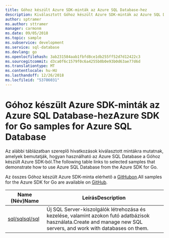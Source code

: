 ```yaml
---
title: Góhoz készült Azure SDK-minták az Azure SQL Database-hez
description: Kiválasztott Góhoz készült Azure SDK-minták az Azure SQL Database használatához.
author: sptramer
ms.author: sttramer
manager: carmonm
ms.date: 09/05/2018
ms.topic: sample
ms.subservice: development
ms.service: sql-database
ms.devlang: go
ms.openlocfilehash: 3ab231584aab1fbfd8ce1db255ff52d7d12422c3
ms.sourcegitcommit: d3ca0f6c1579f0c6a4255b0b0e93b0d63ae77d6d
ms.translationtype: MT
ms.contentlocale: hu-HU
ms.lasthandoff: 12/26/2018
ms.locfileid: "53786031"
---
```

# <a name="azure-sdk-for-go-samples-for-azure-sql-database"></a><span data-ttu-id="943af-103">Góhoz készült Azure SDK-minták az Azure SQL Database-hez</span><span class="sxs-lookup"><span data-stu-id="943af-103">Azure SDK for Go samples for Azure SQL Database</span></span>

<span data-ttu-id="943af-104">Az alábbi táblázatban szereplő hivatkozások kiválasztott mintákra mutatnak, amelyek bemutatják, hogyan használható az Azure SQL Database a Góhoz készült Azure SDK-ból.</span><span class="sxs-lookup"><span data-stu-id="943af-104">The following table links to selected samples that demonstrate how to use Azure SQL Database from the Azure SDK for Go.</span></span>

<span data-ttu-id="943af-105">Az összes Góhoz készült Azure SDK-minta elérhető a [GitHubon](https://github.com/Azure-Samples/azure-sdk-for-go-samples).</span><span class="sxs-lookup"><span data-stu-id="943af-105">All samples for the Azure SDK for Go are available on [GitHub](https://github.com/Azure-Samples/azure-sdk-for-go-samples).</span></span>

| <span data-ttu-id="943af-106">Name (Név)</span><span class="sxs-lookup"><span data-stu-id="943af-106">Name</span></span> | <span data-ttu-id="943af-107">Leírás</span><span class="sxs-lookup"><span data-stu-id="943af-107">Description</span></span> |
|------|-------------|
| [<span data-ttu-id="943af-108">sql/sql</span><span class="sxs-lookup"><span data-stu-id="943af-108">sql/sql</span></span>](https://github.com/Azure-Samples/azure-sdk-for-go-samples/blob/master/sql/sql.go) | <span data-ttu-id="943af-109">Új SQL Server-kiszolgálók létrehozása és kezelése, valamint azokon futó adatbázisok használata.</span><span class="sxs-lookup"><span data-stu-id="943af-109">Create and manage new SQL servers, and work with databases on them.</span></span> |
